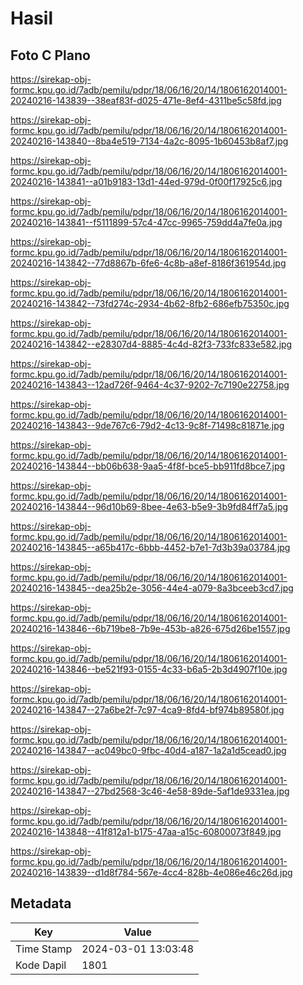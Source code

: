 # Hasil

## Foto C Plano

https://sirekap-obj-formc.kpu.go.id/7adb/pemilu/pdpr/18/06/16/20/14/1806162014001-20240216-143839--38eaf83f-d025-471e-8ef4-4311be5c58fd.jpg

https://sirekap-obj-formc.kpu.go.id/7adb/pemilu/pdpr/18/06/16/20/14/1806162014001-20240216-143840--8ba4e519-7134-4a2c-8095-1b60453b8af7.jpg

https://sirekap-obj-formc.kpu.go.id/7adb/pemilu/pdpr/18/06/16/20/14/1806162014001-20240216-143841--a01b9183-13d1-44ed-979d-0f00f17925c6.jpg

https://sirekap-obj-formc.kpu.go.id/7adb/pemilu/pdpr/18/06/16/20/14/1806162014001-20240216-143841--f5111899-57c4-47cc-9965-759dd4a7fe0a.jpg

https://sirekap-obj-formc.kpu.go.id/7adb/pemilu/pdpr/18/06/16/20/14/1806162014001-20240216-143842--77d8867b-6fe6-4c8b-a8ef-8186f361954d.jpg

https://sirekap-obj-formc.kpu.go.id/7adb/pemilu/pdpr/18/06/16/20/14/1806162014001-20240216-143842--73fd274c-2934-4b62-8fb2-686efb75350c.jpg

https://sirekap-obj-formc.kpu.go.id/7adb/pemilu/pdpr/18/06/16/20/14/1806162014001-20240216-143842--e28307d4-8885-4c4d-82f3-733fc833e582.jpg

https://sirekap-obj-formc.kpu.go.id/7adb/pemilu/pdpr/18/06/16/20/14/1806162014001-20240216-143843--12ad726f-9464-4c37-9202-7c7190e22758.jpg

https://sirekap-obj-formc.kpu.go.id/7adb/pemilu/pdpr/18/06/16/20/14/1806162014001-20240216-143843--9de767c6-79d2-4c13-9c8f-71498c81871e.jpg

https://sirekap-obj-formc.kpu.go.id/7adb/pemilu/pdpr/18/06/16/20/14/1806162014001-20240216-143844--bb06b638-9aa5-4f8f-bce5-bb911fd8bce7.jpg

https://sirekap-obj-formc.kpu.go.id/7adb/pemilu/pdpr/18/06/16/20/14/1806162014001-20240216-143844--96d10b69-8bee-4e63-b5e9-3b9fd84ff7a5.jpg

https://sirekap-obj-formc.kpu.go.id/7adb/pemilu/pdpr/18/06/16/20/14/1806162014001-20240216-143845--a65b417c-6bbb-4452-b7e1-7d3b39a03784.jpg

https://sirekap-obj-formc.kpu.go.id/7adb/pemilu/pdpr/18/06/16/20/14/1806162014001-20240216-143845--dea25b2e-3056-44e4-a079-8a3bceeb3cd7.jpg

https://sirekap-obj-formc.kpu.go.id/7adb/pemilu/pdpr/18/06/16/20/14/1806162014001-20240216-143846--6b719be8-7b9e-453b-a826-675d26be1557.jpg

https://sirekap-obj-formc.kpu.go.id/7adb/pemilu/pdpr/18/06/16/20/14/1806162014001-20240216-143846--be521f93-0155-4c33-b6a5-2b3d4907f10e.jpg

https://sirekap-obj-formc.kpu.go.id/7adb/pemilu/pdpr/18/06/16/20/14/1806162014001-20240216-143847--27a6be2f-7c97-4ca9-8fd4-bf974b89580f.jpg

https://sirekap-obj-formc.kpu.go.id/7adb/pemilu/pdpr/18/06/16/20/14/1806162014001-20240216-143847--ac049bc0-9fbc-40d4-a187-1a2a1d5cead0.jpg

https://sirekap-obj-formc.kpu.go.id/7adb/pemilu/pdpr/18/06/16/20/14/1806162014001-20240216-143847--27bd2568-3c46-4e58-89de-5af1de9331ea.jpg

https://sirekap-obj-formc.kpu.go.id/7adb/pemilu/pdpr/18/06/16/20/14/1806162014001-20240216-143848--41f812a1-b175-47aa-a15c-60800073f849.jpg

https://sirekap-obj-formc.kpu.go.id/7adb/pemilu/pdpr/18/06/16/20/14/1806162014001-20240216-143839--d1d8f784-567e-4cc4-828b-4e086e46c26d.jpg


## Metadata

| Key        | Value               |
| ---------- | ------------------- |
| Time Stamp | 2024-03-01 13:03:48 |
| Kode Dapil | 1801                |



